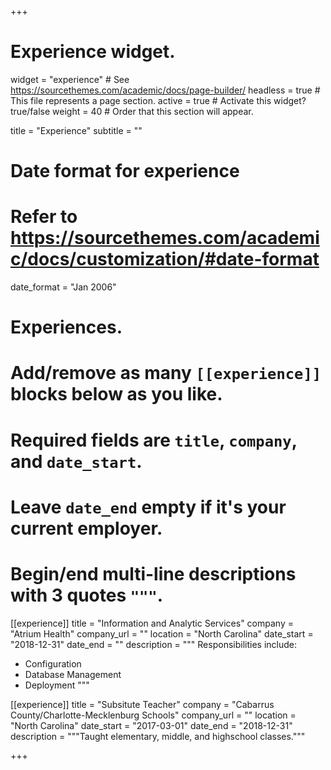 +++
# Experience widget.
widget = "experience"  # See https://sourcethemes.com/academic/docs/page-builder/
headless = true  # This file represents a page section.
active = true  # Activate this widget? true/false
weight = 40  # Order that this section will appear.

title = "Experience"
subtitle = ""

# Date format for experience
#   Refer to https://sourcethemes.com/academic/docs/customization/#date-format
date_format = "Jan 2006"

# Experiences.
#   Add/remove as many `[[experience]]` blocks below as you like.
#   Required fields are `title`, `company`, and `date_start`.
#   Leave `date_end` empty if it's your current employer.
#   Begin/end multi-line descriptions with 3 quotes `"""`.
[[experience]]
  title = "Information and Analytic Services"
  company = "Atrium Health"
  company_url = ""
  location = "North Carolina"
  date_start = "2018-12-31"
  date_end = ""
  description = """
  Responsibilities include:
  
  * Configuration
  * Database Management
  * Deployment
  """

[[experience]]
  title = "Subsitute Teacher"
  company = "Cabarrus County/Charlotte-Mecklenburg Schools"
  company_url = ""
  location = "North Carolina"
  date_start = "2017-03-01"
  date_end = "2018-12-31"
  description = """Taught elementary, middle, and highschool classes."""

+++
